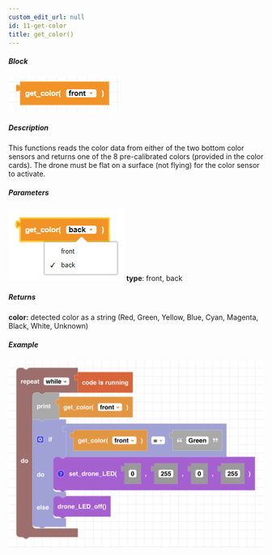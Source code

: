 ```yaml
---
custom_edit_url: null
id: 11-get-color
title: get_color()
---
```


##### Block

![get color block image](get_color.PNG)<br />

##### Description

This functions reads the color data from either of the two bottom color sensors and returns one of the 8 pre-calibrated colors (provided in the color cards). The drone must be flat on a surface (not flying) for the color sensor to activate.

##### Parameters
![get color block image](get_color_params.PNG)
**type**: front, back <br />

##### Returns

**color:** detected color as a string (Red, Green, Yellow, Blue, Cyan, Magenta, Black, White, Unknown)

##### Example

![get color example](get_color_data_ex.PNG)